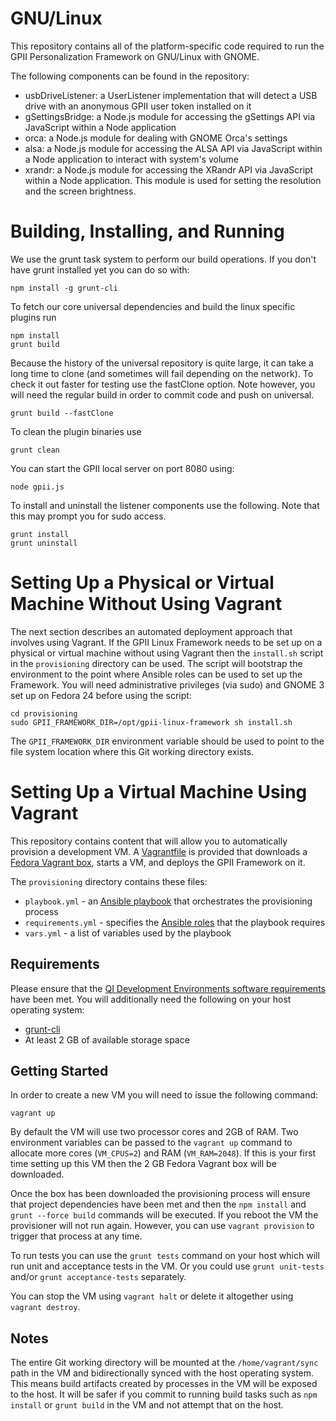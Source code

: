 # GNU/Linux

This repository contains all of the platform-specific code required to run the GPII Personalization Framework on GNU/Linux with GNOME.

The following components can be found in the repository:

* usbDriveListener: a UserListener implementation that will detect a USB drive 
  with an anonymous GPII user token installed on it
* gSettingsBridge: a Node.js module for accessing the gSettings API via 
  JavaScript within a Node application
* orca: a Node.js module for dealing with GNOME Orca's settings
* alsa: a Node.js module for accessing the ALSA API via JavaScript within a 
  Node application to interact with system's volume
* xrandr: a Node.js module for accessing the XRandr API via JavaScript within 
  a Node application. This module is used for setting the resolution and the 
  screen brightness.

# Building, Installing, and Running

We use the grunt task system to perform our build operations.  If you don't 
have grunt installed yet you can do so with:

    npm install -g grunt-cli

To fetch our core universal dependencies and build the linux specific plugins
run

    npm install
    grunt build
    
Because the history of the universal repository is quite large, it can take a
long time to clone (and sometimes will fail depending on the network). To 
check it out faster for testing use the fastClone option. Note however, you 
will need the regular build in order to commit code and push on universal.

    grunt build --fastClone    

To clean the plugin binaries use

    grunt clean

You can start the GPII local server on port 8080 using:

    node gpii.js

To install and uninstall the listener components use the following. Note that
this may prompt you for sudo access.

    grunt install
    grunt uninstall

# Setting Up a Physical or Virtual Machine Without Using Vagrant

The next section describes an automated deployment approach that involves using Vagrant. If the GPII Linux Framework needs to be set up on a physical or virtual machine without using Vagrant then the ``install.sh`` script in the ``provisioning`` directory can be used. The script will bootstrap the environment to the point where Ansible roles can be used to set up the Framework. You will need administrative privileges (via sudo) and GNOME 3 set up on Fedora 24 before using the script:
```
cd provisioning
sudo GPII_FRAMEWORK_DIR=/opt/gpii-linux-framework sh install.sh
```
The ``GPII_FRAMEWORK_DIR`` environment variable should be used to point to the file system location where this Git working directory exists.

# Setting Up a Virtual Machine Using Vagrant

This repository contains content that will allow you to automatically provision a development VM. A [Vagrantfile](http://docs.vagrantup.com/v2/vagrantfile/) is provided that downloads a [Fedora Vagrant box](https://github.com/idi-ops/packer-fedora), starts a VM, and deploys the GPII Framework on it.

The ``provisioning`` directory contains these files:

* ``playbook.yml`` - an [Ansible playbook](http://docs.ansible.com/ansible/playbooks.html) that orchestrates the provisioning process
* ``requirements.yml`` - specifies the [Ansible roles](http://docs.ansible.com/ansible/playbooks_roles.html) that the playbook requires
* ``vars.yml`` - a list of variables used by the playbook

## Requirements

Please ensure that the [QI Development Environments software requirements](https://github.com/GPII/qi-development-environments/blob/master/README.md#requirements) have been met. You will additionally need the following on your host operating system:

* [grunt-cli](https://github.com/gruntjs/grunt-cli)
* At least 2 GB of available storage space

## Getting Started

In order to create a new VM you will need to issue the following command:

    vagrant up

By default the VM will use two processor cores and 2GB of RAM. Two environment variables can be passed to the ``vagrant up`` command to allocate more cores (``VM_CPUS=2``) and RAM (``VM_RAM=2048``). If this is your first time setting up this VM then the 2 GB Fedora Vagrant box will be downloaded.

Once the box has been downloaded the provisioning process will ensure that project dependencies have been met and then the ``npm install`` and ``grunt --force build`` commands will be executed. If you reboot the VM the provisioner will not run again. However, you can use ``vagrant provision`` to trigger that process at any time.

To run tests you can use the ``grunt tests`` command on your host which will run unit and acceptance tests in the VM. Or you could use ``grunt unit-tests`` and/or ``grunt acceptance-tests`` separately.

You can stop the VM using ``vagrant halt`` or delete it altogether using ``vagrant destroy``.

## Notes

The entire Git working directory will be mounted at the ``/home/vagrant/sync`` path in the VM and bidirectionally synced with the host operating system. This means build artifacts created by processes in the VM will be exposed to the host. It will be safer if you commit to running build tasks such as ``npm install`` or ``grunt build`` in the VM and not attempt that on the host. 
